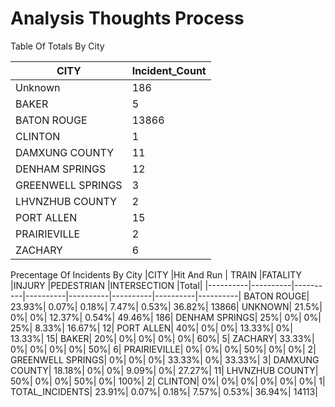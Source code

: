 # Analysis Thoughts Process


Table Of Totals By City

|CITY |	Incident_Count|
| ---------|----------|
|	Unknown|186|
|BAKER|	5|
|BATON ROUGE|	13866|
|CLINTON|	1|
|DAMXUNG COUNTY|	11|
|DENHAM SPRINGS|	12|
|GREENWELL SPRINGS|	3|
|LHVNZHUB COUNTY|	2|
|PORT ALLEN|	15|
|PRAIRIEVILLE|	2|
|ZACHARY|	6|

Precentage Of Incidents By City
|CITY	|Hit And Run |	TRAIN	|FATALITY	|INJURY	|PEDESTRIAN	|INTERSECTION	|Total|
|----------|----------|----------|----------|----------|----------|----------|----------|
BATON ROUGE|	23.93%|	0.07%|	0.18%|	7.47%|	0.53%|	36.82%|	13866|
UNKNOWN|	21.5%|	0%|	0%|	12.37%|	0.54%|	49.46%|	186|
DENHAM SPRINGS|	25%|	0%|	0%|	25%|	8.33%|	16.67%|	12|
PORT ALLEN|	40%|	0%|	0%|	13.33%|	0%|	13.33%|	15|
BAKER|	20%|	0%|	0%|	0%|	0%|	60%|	5|
ZACHARY|	33.33%|	0%|	0%|	0%|	0%|	50%|	6|
PRAIRIEVILLE|	0%|	0%|	0%|	50%|	0%|	0%|	2|
GREENWELL SPRINGS|	0%|	0%|	0%|	33.33%|	0%|	33.33%|	3|
DAMXUNG COUNTY|	18.18%|	0%|	0%|	9.09%|	0%|	27.27%|	11|
LHVNZHUB COUNTY|	50%|	0%|	0%|	50%|	0%|	100%|	2|
CLINTON|	0%|	0%|	0%|	0%|	0%|	0%|	1|
TOTAL_INCIDENTS|	23.91%|	0.07%|	0.18%|	7.57%|	0.53%|	36.94%|	14113|


